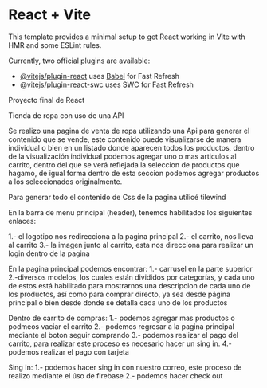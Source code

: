 # React + Vite

This template provides a minimal setup to get React working in Vite with HMR and some ESLint rules.

Currently, two official plugins are available:

- [@vitejs/plugin-react](https://github.com/vitejs/vite-plugin-react/blob/main/packages/plugin-react/README.md) uses [Babel](https://babeljs.io/) for Fast Refresh
- [@vitejs/plugin-react-swc](https://github.com/vitejs/vite-plugin-react-swc) uses [SWC](https://swc.rs/) for Fast Refresh



Proyecto final de React 

Tienda de ropa con uso de una API

Se realizo una pagina de venta de ropa utilizando una Api para generar el contenido que se vende, este contenido puede visualizarse de manera individual o bien en un listado donde aparecen todos los productos, dentro de la visualización individual podemos agregar uno o mas articulos al carrito, dentro del que se verá reflejada la seleccion de productos que hagamo, de igual forma dentro de esta seccion podemos agregar productos a los seleccionados originalmente.

Para generar todo el contenido de Css de la pagina utilicé tilewind

En la barra de menu principal (header), tenemos habilitados los siguientes enlaces:

1.- el logotipo nos redirecciona a la pagina principal
2.- el carrito, nos lleva al carrito
3.- la imagen junto al carrito, esta nos direcciona para realizar un login dentro de la pagina 

En la pagina principal podemos encontrar:
1.- carrusel en la parte superior
2.-diversos modelos, los cuales están divididos por categorías, y cada uno de estos está habilitado para mostrarnos una descripcion de cada uno de los productos, así como para comprar directo, ya sea desde página principal o bien desde donde se detalla cada uno de los productos

Dentro de carrito de compras:
1.- podemos agregar mas productos o podmeos vaciar el carrito
2.- podemos regresar a la pagina principal mediante el boton seguir comprando 
3.- podemos realizar el pago del carrito, para realizar este proceso es necesario hacer un sing in.
4.- podemos realizar el pago con tarjeta 

Sing In:
1.- podemos hacer sing in con nuestro correo, este proceso de realizo mediante el úso de firebase
2.- podemos hacer check out
